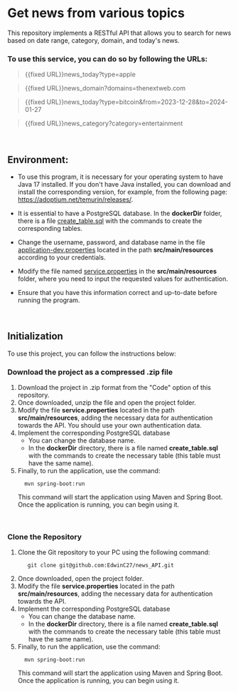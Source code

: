 # Get news from various topics

This repository implements a RESTful API that allows you to search for news based on date range, category, domain, and today's news.
<br>

### To use this service, you can do so by following the URLs:

> {{fixed URL}}news_today?type=apple

> {{fixed URL}}news_domain?domains=thenextweb.com

> {{fixed URL}}news_today?type=bitcoin&from=2023-12-28&to=2024-01-27

> {{fixed URL}}news_category?category=entertainment
<br>

## Environment:
- To use this program, it is necessary for your operating system to have Java 17 installed. If you don't have Java installed, you can download and install the corresponding version, for example, from the following page: https://adoptium.net/temurin/releases/.

- It is essential to have a PostgreSQL database. In the **dockerDir** folder, there is a file <a href="https://github.com/EdwinC27/news_API/blob/main/dockerDir/create_table.sql">create_table.sql</a> with the commands to create the corresponding tables.

- Change the username, password, and database name in the file <a href="hhttps://github.com/EdwinC27/news_API/blob/main/src/main/resources/application-dev.properties">application-dev.properties</a> located in the path **src/main/resources** according to your credentials.

- Modify the file named <a href="https://github.com/EdwinC27/news_API/blob/main/src/main/resources/service.properties">service.properties</a> in the **src/main/resources** folder, where you need to input the requested values for authentication.

- Ensure that you have this information correct and up-to-date before running the program.
<br>

## Initialization
To use this project, you can follow the instructions below:

### Download the project as a compressed .zip file
1. Download the project in .zip format from the "Code" option of this repository.
2. Once downloaded, unzip the file and open the project folder.
3. Modify the file **service.properties** located in the path **src/main/resources**, adding the necessary data for authentication towards the API. You should use your own authentication data.
4. Implement the corresponding PostgreSQL database
   - You can change the database name.
   - In the **dockerDir** directory, there is a file named **create_table.sql** with the commands to create the necessary table (this table must have the same name).
5. Finally, to run the application, use the command:
     ```  
       mvn spring-boot:run  
     ```
     This command will start the application using Maven and Spring Boot. Once the application is running, you can begin using it.
<br>

### Clone the Repository
1. Clone the Git repository to your PC using the following command:
    ```  
       git clone git@github.com:EdwinC27/news_API.git
    ```
2. Once downloaded, open the project folder.
3. Modify the file **service.properties** located in the path **src/main/resources**, adding the necessary data for authentication towards the API.
4. Implement the corresponding PostgreSQL database
   - You can change the database name.
   - In the **dockerDir** directory, there is a file named **create_table.sql** with the commands to create the necessary table (this table must have the same name).
5. Finally, to run the application, use the command:
     ```  
       mvn spring-boot:run  
     ```
     This command will start the application using Maven and Spring Boot. Once the application is running, you can begin using it.
